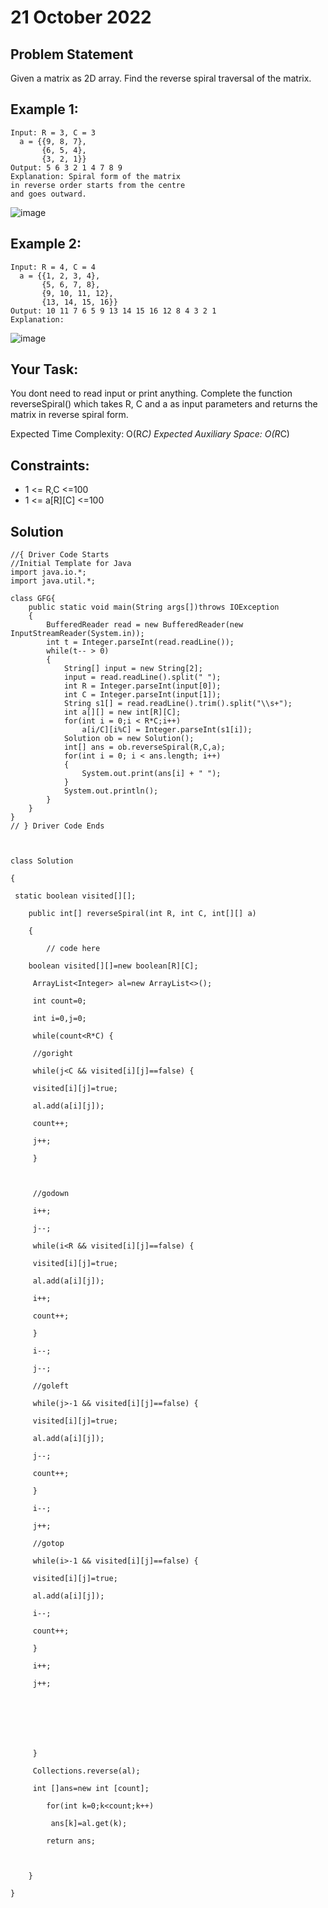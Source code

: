 # 21 October 2022
## Problem Statement
Given a matrix as 2D array. Find the reverse spiral traversal of the matrix. 

## Example 1:
```
Input: R = 3, C = 3
  a = {{9, 8, 7},
       {6, 5, 4},
       {3, 2, 1}}
Output: 5 6 3 2 1 4 7 8 9
Explanation: Spiral form of the matrix
in reverse order starts from the centre 
and goes outward.
```
![image](https://user-images.githubusercontent.com/76194423/197138279-d388512b-a9e8-457e-96f8-b0007c20689e.png)

## Example 2:
```
Input: R = 4, C = 4 
  a = {{1, 2, 3, 4},
       {5, 6, 7, 8},
       {9, 10, 11, 12}, 
       {13, 14, 15, 16}}
Output: 10 11 7 6 5 9 13 14 15 16 12 8 4 3 2 1
Explanation:
```
![image](https://user-images.githubusercontent.com/76194423/197138327-60702df1-101d-486c-9f4e-a6da54916001.png)

## Your Task:  
You dont need to read input or print anything. Complete the function reverseSpiral() which takes R, C and a as input parameters and returns the matrix in reverse spiral form.

Expected Time Complexity: O(R*C)
Expected Auxiliary Space: O(R*C)

## Constraints:
- 1 <= R,C <=100
- 1 <= a[R][C] <=100

## Solution
```
//{ Driver Code Starts
//Initial Template for Java
import java.io.*;
import java.util.*;

class GFG{
    public static void main(String args[])throws IOException
    {
        BufferedReader read = new BufferedReader(new InputStreamReader(System.in));
        int t = Integer.parseInt(read.readLine());
        while(t-- > 0)
        {
            String[] input = new String[2]; 
            input = read.readLine().split(" "); 
            int R = Integer.parseInt(input[0]); 
            int C = Integer.parseInt(input[1]); 
            String s1[] = read.readLine().trim().split("\\s+");
            int a[][] = new int[R][C];
            for(int i = 0;i < R*C;i++)
                a[i/C][i%C] = Integer.parseInt(s1[i]);
            Solution ob = new Solution();
            int[] ans = ob.reverseSpiral(R,C,a);
            for(int i = 0; i < ans.length; i++)
            {
                System.out.print(ans[i] + " ");
            }
            System.out.println();
        }
    }
}
// } Driver Code Ends



class Solution

{

 static boolean visited[][];

    public int[] reverseSpiral(int R, int C, int[][] a)

    {

        // code here

    boolean visited[][]=new boolean[R][C];

     ArrayList<Integer> al=new ArrayList<>();

     int count=0;

     int i=0,j=0;

     while(count<R*C) {

     //goright

     while(j<C && visited[i][j]==false) {

     visited[i][j]=true;

     al.add(a[i][j]);

     count++;

     j++;

     }

     

     //godown

     i++;

     j--;

     while(i<R && visited[i][j]==false) {

     visited[i][j]=true;

     al.add(a[i][j]);

     i++;

     count++;

     }

     i--;

     j--;

     //goleft

     while(j>-1 && visited[i][j]==false) {

     visited[i][j]=true;

     al.add(a[i][j]);

     j--;

     count++;

     }

     i--;

     j++;

     //gotop

     while(i>-1 && visited[i][j]==false) {

     visited[i][j]=true;

     al.add(a[i][j]);

     i--;

     count++;

     }

     i++;

     j++;

     

     

 

     }

     Collections.reverse(al);

     int []ans=new int [count];

        for(int k=0;k<count;k++)

         ans[k]=al.get(k);

        return ans;

 

    }

}
```
